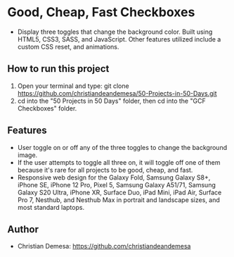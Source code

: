 # Good, Cheap, Fast Checkboxes

-   Display three toggles that change the background color. Built using HTML5, CSS3, SASS, and JavaScript. Other features utilized include a custom CSS reset, and animations.

## How to run this project

1. Open your terminal and type: git clone https://github.com/christiandeandemesa/50-Projects-in-50-Days.git
2. cd into the "50 Projects in 50 Days" folder, then cd into the "GCF Checkboxes" folder.

## Features

-   User toggle on or off any of the three toggles to change the background image.
-   If the user attempts to toggle all three on, it will toggle off one of them because it's rare for all projects to be good, cheap, and fast.
-   Responsive web design for the Galaxy Fold, Samsung Galaxy S8+, iPhone SE, iPhone 12 Pro, Pixel 5, Samsung Galaxy A51/71, Samsung Galaxy S20 Ultra, iPhone XR, Surface
    Duo, iPad Mini, iPad Air, Surface Pro 7, Nesthub, and Nesthub Max in portrait and landscape sizes, and most standard laptops.

## Author
-   Christian Demesa: https://github.com/christiandeandemesa
